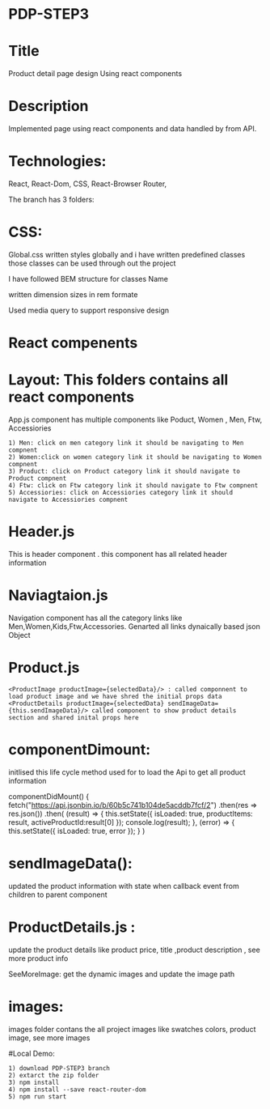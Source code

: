# PDP-STEP3

# Title
  Product detail page design Using react components 
  
# Description
  
  Implemented page using react components and data handled by from API.
  
 
# Technologies: 

  React, React-Dom, CSS, React-Browser Router, 
  

The branch has 3 folders:

# CSS:
  
  Global.css  written styles globally and i have written predefined classes those classes can be used through out the project

  I have followed BEM structure for classes Name 

  written dimension sizes in rem formate

  Used media query to support responsive design

# React compenents

# Layout: This folders contains all react components

  App.js component has multiple components like Poduct, Women , Men, Ftw, Accessiories
  
    1) Men: click on men category link it should be navigating to Men compnent
    2) Women:click on women category link it should be navigating to Women compnent
    3) Product: click on Product category link it should navigate to Product compnent
    4) Ftw: click on Ftw category link it should navigate to Ftw compnent
    5) Accessiories: click on Accessiories category link it should navigate to Accessiories compnent


# Header.js 
  This is header component . this component has all related header information
  
# Naviagtaion.js

  Navigation component has all the category links like Men,Women,Kids,Ftw,Accessories. Genarted all links dynaically based json Object
  
# Product.js

    <ProductImage productImage={selectedData}/> : called componnent to load product image and we have shred the initial props data
    <ProductDetails productImage={selectedData} sendImageData={this.sendImageData}/> called component to show product details section and shared inital props here
    
    
# componentDimount:

  initlised this life cycle method used for to load the Api to get all product information
  
   componentDidMount() {
    fetch("https://api.jsonbin.io/b/60b5c741b104de5acddb7fcf/2")
      .then(res => res.json())
      .then(
        (result) => {
          this.setState({
            isLoaded: true,
            productItems: result,
            activeProductId:result[0]
          });
          console.log(result);
        },
        (error) => {
          this.setState({
            isLoaded: true,
            error
          });
        }
      )
      
# sendImageData(): 

  updated the product information with state when  callback event from  children to parent component 
  
# ProductDetails.js :

  update the product details like product price, title ,product description , see more product info
  
   SeeMoreImage: get the dynamic images and update the image path
      
# images:

  images folder contans the all project images like swatches colors, product image, see more images


#Local Demo: 
    
    1) download PDP-STEP3 branch
    2) extarct the zip folder
    3) npm install
    4) npm install --save react-router-dom
    5) npm run start
    
